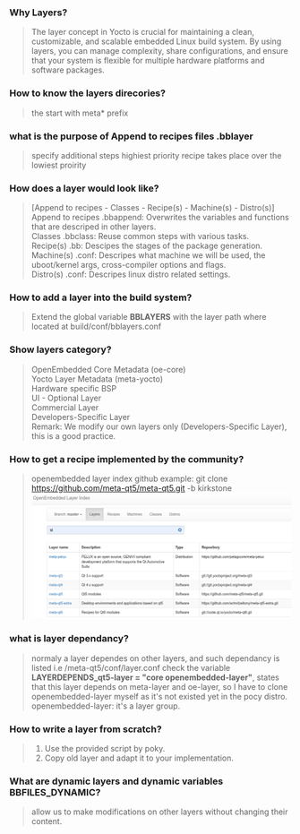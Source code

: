 ### Why Layers?
> The layer concept in Yocto is crucial for maintaining a clean, customizable, and scalable embedded Linux build system. By using layers, you can manage complexity, share configurations, and ensure that your system is flexible for multiple hardware platforms and software packages.

### How to know the layers direcories?
> the start with meta* prefix

### what is the purpose of Append to recipes files .bblayer
> specify additional steps
> highiest priority recipe takes place over the lowiest proirity

### How does a layer would look like?
> [Append to recipes - Classes - Recipe(s) - Machine(s) - Distro(s)]
> Append to recipes .bbappend: Overwrites the variables and functions that are descriped in other layers.  
> Classes .bbclass: Reuse common steps with various tasks.   
> Recipe(s) .bb: Descipes the stages of the package generation.  
> Machine(s) .conf: Descripes what machine we will be used, the uboot/kernel args, cross-compiler options and flags.  
> Distro(s) .conf: Descripes linux distro related settings.  

### How to add a layer into the build system?
> Extend the global variable **BBLAYERS** with the layer path where located at build/conf/bblayers.conf

### Show layers category?
> OpenEmbedded Core Metadata (oe-core)  
> Yocto Layer Metadata (meta-yocto)  
> Hardware specific BSP  
> UI - Optional Layer  
> Commercial Layer  
> Developers-Specific Layer  
> Remark: We modify our own layers only (Developers-Specific Layer), this is a good practice.

### How to get a recipe implemented by the community?
> openembedded layer index
> github
> example: git clone https://github.com/meta-qt5/meta-qt5.git -b kirkstone
![alt text](image.png)

### what is layer dependancy?
> normaly a layer dependes on other layers, and such dependancy is listed i.e /meta-qt5/conf/layer.conf
> check the variable **LAYERDEPENDS_qt5-layer = "core openembedded-layer"**, states that this layer depends on meta-layer and oe-layer, so I have to clone openembedded-layer myself as it's not existed yet in the pocy distro.  
> openembedded-layer: it's a layer group.

### How to write a layer from scratch?
> 1. Use the provided script by poky.
> 2. Copy old layer and adapt it to your implementation.

### What are dynamic layers and dynamic variables BBFILES_DYNAMIC?
> allow us to make modifications on other layers without changing their content.

